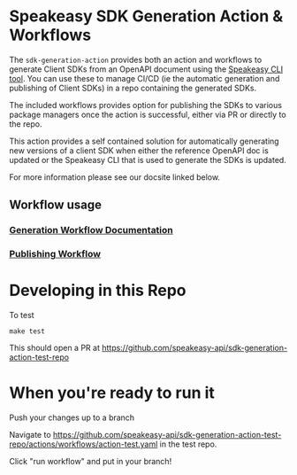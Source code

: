 # Speakeasy SDK Generation Action & Workflows

The `sdk-generation-action` provides both an action and workflows to generate Client SDKs from an OpenAPI document using the [Speakeasy CLI tool](https://github.com/speakeasy-api/speakeasy). You can use these to manage CI/CD (ie the automatic generation and publishing of Client SDKs) in a repo containing the generated SDKs.

The included workflows provides option for publishing the SDKs to various package managers once the action is successful, either via PR or directly to the repo.

This action provides a self contained solution for automatically generating new versions of a client SDK when either the reference OpenAPI doc is updated or the Speakeasy CLI that is used to generate the SDKs is updated.

For more information please see our docsite linked below. 

## Workflow usage

### [Generation Workflow Documentation](https://www.speakeasy.com/docs/workflow-reference/generation-reference)

### [Publishing Workflow](https://www.speakeasy.com/docs/workflow-reference/publishing-reference)


# Developing in this Repo
To test
```
make test
```

This should open a PR at https://github.com/speakeasy-api/sdk-generation-action-test-repo

# When you're ready to run it
Push your changes up to a branch

Navigate to https://github.com/speakeasy-api/sdk-generation-action-test-repo/actions/workflows/action-test.yaml
in the test repo.

Click "run workflow" and put in your branch!
